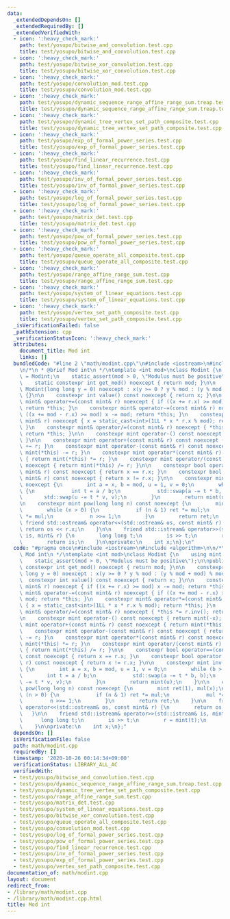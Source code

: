 ```yaml
---
data:
  _extendedDependsOn: []
  _extendedRequiredBy: []
  _extendedVerifiedWith:
  - icon: ':heavy_check_mark:'
    path: test/yosupo/bitwise_and_convolution.test.cpp
    title: test/yosupo/bitwise_and_convolution.test.cpp
  - icon: ':heavy_check_mark:'
    path: test/yosupo/bitwise_xor_convolution.test.cpp
    title: test/yosupo/bitwise_xor_convolution.test.cpp
  - icon: ':heavy_check_mark:'
    path: test/yosupo/convolution_mod.test.cpp
    title: test/yosupo/convolution_mod.test.cpp
  - icon: ':heavy_check_mark:'
    path: test/yosupo/dynamic_sequence_range_affine_range_sum.treap.test.cpp
    title: test/yosupo/dynamic_sequence_range_affine_range_sum.treap.test.cpp
  - icon: ':heavy_check_mark:'
    path: test/yosupo/dynamic_tree_vertex_set_path_composite.test.cpp
    title: test/yosupo/dynamic_tree_vertex_set_path_composite.test.cpp
  - icon: ':heavy_check_mark:'
    path: test/yosupo/exp_of_formal_power_series.test.cpp
    title: test/yosupo/exp_of_formal_power_series.test.cpp
  - icon: ':heavy_check_mark:'
    path: test/yosupo/find_linear_recurrence.test.cpp
    title: test/yosupo/find_linear_recurrence.test.cpp
  - icon: ':heavy_check_mark:'
    path: test/yosupo/inv_of_formal_power_series.test.cpp
    title: test/yosupo/inv_of_formal_power_series.test.cpp
  - icon: ':heavy_check_mark:'
    path: test/yosupo/log_of_formal_power_series.test.cpp
    title: test/yosupo/log_of_formal_power_series.test.cpp
  - icon: ':heavy_check_mark:'
    path: test/yosupo/matrix_det.test.cpp
    title: test/yosupo/matrix_det.test.cpp
  - icon: ':heavy_check_mark:'
    path: test/yosupo/pow_of_formal_power_series.test.cpp
    title: test/yosupo/pow_of_formal_power_series.test.cpp
  - icon: ':heavy_check_mark:'
    path: test/yosupo/queue_operate_all_composite.test.cpp
    title: test/yosupo/queue_operate_all_composite.test.cpp
  - icon: ':heavy_check_mark:'
    path: test/yosupo/range_affine_range_sum.test.cpp
    title: test/yosupo/range_affine_range_sum.test.cpp
  - icon: ':heavy_check_mark:'
    path: test/yosupo/system_of_linear_equations.test.cpp
    title: test/yosupo/system_of_linear_equations.test.cpp
  - icon: ':heavy_check_mark:'
    path: test/yosupo/vertex_set_path_composite.test.cpp
    title: test/yosupo/vertex_set_path_composite.test.cpp
  _isVerificationFailed: false
  _pathExtension: cpp
  _verificationStatusIcon: ':heavy_check_mark:'
  attributes:
    document_title: Mod int
    links: []
  bundledCode: "#line 2 \"math/modint.cpp\"\n#include <iostream>\n#include <algorithm>\n\
    \n/*\n * @brief Mod int\n */\ntemplate <int mod>\nclass Modint {\n    using mint\
    \ = Modint;\n    static_assert(mod > 0, \"Modulus must be positive\");\n\npublic:\n\
    \    static constexpr int get_mod() noexcept { return mod; }\n\n    constexpr\
    \ Modint(long long y = 0) noexcept : x(y >= 0 ? y % mod : (y % mod + mod) % mod)\
    \ {}\n\n    constexpr int value() const noexcept { return x; }\n\n    constexpr\
    \ mint& operator+=(const mint& r) noexcept { if ((x += r.x) >= mod) x -= mod;\
    \ return *this; }\n    constexpr mint& operator-=(const mint& r) noexcept { if\
    \ ((x += mod - r.x) >= mod) x -= mod; return *this; }\n    constexpr mint& operator*=(const\
    \ mint& r) noexcept { x = static_cast<int>(1LL * x * r.x % mod); return *this;\
    \ }\n    constexpr mint& operator/=(const mint& r) noexcept { *this *= r.inv();\
    \ return *this; }\n\n    constexpr mint operator-() const noexcept { return mint(-x);\
    \ }\n\n    constexpr mint operator+(const mint& r) const noexcept { return mint(*this)\
    \ += r; }\n    constexpr mint operator-(const mint& r) const noexcept { return\
    \ mint(*this) -= r; }\n    constexpr mint operator*(const mint& r) const noexcept\
    \ { return mint(*this) *= r; }\n    constexpr mint operator/(const mint& r) const\
    \ noexcept { return mint(*this) /= r; }\n\n    constexpr bool operator==(const\
    \ mint& r) const noexcept { return x == r.x; }\n    constexpr bool operator!=(const\
    \ mint& r) const noexcept { return x != r.x; }\n\n    constexpr mint inv() const\
    \ noexcept {\n        int a = x, b = mod, u = 1, v = 0;\n        while (b > 0)\
    \ {\n            int t = a / b;\n            std::swap(a -= t * b, b);\n     \
    \       std::swap(u -= t * v, v);\n        }\n        return mint(u);\n    }\n\
    \n    constexpr mint pow(long long n) const noexcept {\n        mint ret(1), mul(x);\n\
    \        while (n > 0) {\n            if (n & 1) ret *= mul;\n            mul\
    \ *= mul;\n            n >>= 1;\n        }\n        return ret;\n    }\n\n   \
    \ friend std::ostream& operator<<(std::ostream& os, const mint& r) {\n       \
    \ return os << r.x;\n    }\n\n    friend std::istream& operator>>(std::istream&\
    \ is, mint& r) {\n        long long t;\n        is >> t;\n        r = mint(t);\n\
    \        return is;\n    }\n\nprivate:\n    int x;\n};\n"
  code: "#pragma once\n#include <iostream>\n#include <algorithm>\n\n/*\n * @brief\
    \ Mod int\n */\ntemplate <int mod>\nclass Modint {\n    using mint = Modint;\n\
    \    static_assert(mod > 0, \"Modulus must be positive\");\n\npublic:\n    static\
    \ constexpr int get_mod() noexcept { return mod; }\n\n    constexpr Modint(long\
    \ long y = 0) noexcept : x(y >= 0 ? y % mod : (y % mod + mod) % mod) {}\n\n  \
    \  constexpr int value() const noexcept { return x; }\n\n    constexpr mint& operator+=(const\
    \ mint& r) noexcept { if ((x += r.x) >= mod) x -= mod; return *this; }\n    constexpr\
    \ mint& operator-=(const mint& r) noexcept { if ((x += mod - r.x) >= mod) x -=\
    \ mod; return *this; }\n    constexpr mint& operator*=(const mint& r) noexcept\
    \ { x = static_cast<int>(1LL * x * r.x % mod); return *this; }\n    constexpr\
    \ mint& operator/=(const mint& r) noexcept { *this *= r.inv(); return *this; }\n\
    \n    constexpr mint operator-() const noexcept { return mint(-x); }\n\n    constexpr\
    \ mint operator+(const mint& r) const noexcept { return mint(*this) += r; }\n\
    \    constexpr mint operator-(const mint& r) const noexcept { return mint(*this)\
    \ -= r; }\n    constexpr mint operator*(const mint& r) const noexcept { return\
    \ mint(*this) *= r; }\n    constexpr mint operator/(const mint& r) const noexcept\
    \ { return mint(*this) /= r; }\n\n    constexpr bool operator==(const mint& r)\
    \ const noexcept { return x == r.x; }\n    constexpr bool operator!=(const mint&\
    \ r) const noexcept { return x != r.x; }\n\n    constexpr mint inv() const noexcept\
    \ {\n        int a = x, b = mod, u = 1, v = 0;\n        while (b > 0) {\n    \
    \        int t = a / b;\n            std::swap(a -= t * b, b);\n            std::swap(u\
    \ -= t * v, v);\n        }\n        return mint(u);\n    }\n\n    constexpr mint\
    \ pow(long long n) const noexcept {\n        mint ret(1), mul(x);\n        while\
    \ (n > 0) {\n            if (n & 1) ret *= mul;\n            mul *= mul;\n   \
    \         n >>= 1;\n        }\n        return ret;\n    }\n\n    friend std::ostream&\
    \ operator<<(std::ostream& os, const mint& r) {\n        return os << r.x;\n \
    \   }\n\n    friend std::istream& operator>>(std::istream& is, mint& r) {\n  \
    \      long long t;\n        is >> t;\n        r = mint(t);\n        return is;\n\
    \    }\n\nprivate:\n    int x;\n};"
  dependsOn: []
  isVerificationFile: false
  path: math/modint.cpp
  requiredBy: []
  timestamp: '2020-10-26 00:14:34+09:00'
  verificationStatus: LIBRARY_ALL_AC
  verifiedWith:
  - test/yosupo/bitwise_and_convolution.test.cpp
  - test/yosupo/dynamic_sequence_range_affine_range_sum.treap.test.cpp
  - test/yosupo/dynamic_tree_vertex_set_path_composite.test.cpp
  - test/yosupo/range_affine_range_sum.test.cpp
  - test/yosupo/matrix_det.test.cpp
  - test/yosupo/system_of_linear_equations.test.cpp
  - test/yosupo/bitwise_xor_convolution.test.cpp
  - test/yosupo/queue_operate_all_composite.test.cpp
  - test/yosupo/convolution_mod.test.cpp
  - test/yosupo/log_of_formal_power_series.test.cpp
  - test/yosupo/pow_of_formal_power_series.test.cpp
  - test/yosupo/find_linear_recurrence.test.cpp
  - test/yosupo/inv_of_formal_power_series.test.cpp
  - test/yosupo/exp_of_formal_power_series.test.cpp
  - test/yosupo/vertex_set_path_composite.test.cpp
documentation_of: math/modint.cpp
layout: document
redirect_from:
- /library/math/modint.cpp
- /library/math/modint.cpp.html
title: Mod int
---
```

